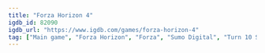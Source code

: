 ```yaml
---
title: "Forza Horizon 4"
igdb_id: 82090
igdb_url: "https://www.igdb.com/games/forza-horizon-4"
tag: ["Main game", "Forza Horizon", "Forza", "Sumo Digital", "Turn 10 Studios", "Playground Games", "Panic Button Games", "Xbox Game Studios", "Sumo Nottingham", "Racing", "Single player", "Multiplayer", "Co-operative", "Battle Royale", "First person", "Third person", "Action", "Open world"]
---
```

